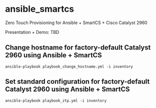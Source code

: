# ansible_smartcs
Zero Touch Provisioning for Ansible + SmartCS + Cisco Catalyst 2960

Presentation + Demo: TBD

## Change hostname for factory-default Catalyst 2960 using Ansible + SmartCS

```
ansible-playbook playbook_change_hostname.yml -i inventory
```

## Set standard configuration for factory-default Catalyst 2960 using Ansible + SmartCS

```
ansible-playbook playbook_ztp.yml -i inventory
```
